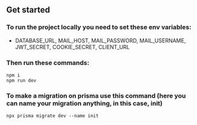 ## Get started

### To run the project locally you need to set these env variables:

- DATABASE_URL, MAIL_HOST, MAIL_PASSWORD, MAIL_USERNAME, JWT_SECRET, COOKIE_SECRET, CLIENT_URL

### Then run these commands:

`npm i`<br>
`npm run dev`

### To make a migration on prisma use this command (here you can name your migration anything, in this case, init)

`npx prisma migrate dev --name init`
